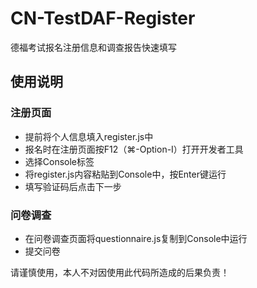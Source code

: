 # CN-TestDAF-Register
德福考试报名注册信息和调查报告快速填写

## 使用说明

### 注册页面

* 提前将个人信息填入register.js中
* 报名时在注册页面按F12（⌘-Option-I）打开开发者工具
* 选择Console标签
* 将register.js内容粘贴到Console中，按Enter键运行
* 填写验证码后点击下一步

### 问卷调查

* 在问卷调查页面将questionnaire.js复制到Console中运行
* 提交问卷


请谨慎使用，本人不对因使用此代码所造成的后果负责！
